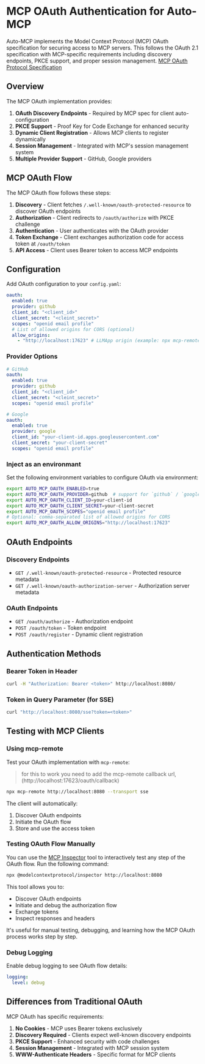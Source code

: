 # MCP OAuth Authentication for Auto-MCP

Auto-MCP implements the Model Context Protocol (MCP) OAuth specification for securing access to MCP servers. This follows the OAuth 2.1 specification with MCP-specific requirements including discovery endpoints, PKCE support, and proper session management.
[MCP OAuth Protocol Specification](https://modelcontextprotocol.io/specification/draft/basic/authorization)

## Overview

The MCP OAuth implementation provides:

1. **OAuth Discovery Endpoints** - Required by MCP spec for client auto-configuration
2. **PKCE Support** - Proof Key for Code Exchange for enhanced security
3. **Dynamic Client Registration** - Allows MCP clients to register dynamically
4. **Session Management** - Integrated with MCP's session management system
5. **Multiple Provider Support** - GitHub, Google providers

## MCP OAuth Flow

The MCP OAuth flow follows these steps:

1. **Discovery** - Client fetches `/.well-known/oauth-protected-resource` to discover OAuth endpoints
2. **Authorization** - Client redirects to `/oauth/authorize` with PKCE challenge
3. **Authentication** - User authenticates with the OAuth provider
4. **Token Exchange** - Client exchanges authorization code for access token at `/oauth/token`
5. **API Access** - Client uses Bearer token to access MCP endpoints

## Configuration

Add OAuth configuration to your `config.yaml`:

```yaml
oauth:
  enabled: true
  provider: github
  client_id: "<client_id>"
  client_secret: "<cleint_secret>"
  scopes: "openid email profile"
  # List of allowed origins for CORS (optional)
  allow_origins:
    - "http://localhost:17623" # LLMApp origin (example: npx mcp-remote default port )
```

### Provider Options

```yaml
# GitHub
oauth:
  enabled: true
  provider: github
  client_id: "<client_id>"
  client_secret: "<cleint_secret>"
  scopes: "openid email profile"

# Google
oauth:
  enabled: true
  provider: google
  client_id: "your-client-id.apps.googleusercontent.com"
  client_secret: "your-client-secret"
  scopes: "openid email profile"
```

### Inject as an environmant

Set the following environment variables to configure OAuth via environment:

```bash
export AUTO_MCP_OAUTH_ENABLED=true
export AUTO_MCP_OAUTH_PROVIDER=github  # support for `github` / `google`
export AUTO_MCP_OAUTH_CLIENT_ID=your-client-id
export AUTO_MCP_OAUTH_CLIENT_SECRET=your-client-secret
export AUTO_MCP_OAUTH_SCOPES="openid email profile"
# Optional: comma-separated list of allowed origins for CORS
export AUTO_MCP_OAUTH_ALLOW_ORIGINS="http://localhost:17623"
```

## OAuth Endpoints

### Discovery Endpoints

- `GET /.well-known/oauth-protected-resource` - Protected resource metadata
- `GET /.well-known/oauth-authorization-server` - Authorization server metadata

### OAuth Endpoints

- `GET /oauth/authorize` - Authorization endpoint
- `POST /oauth/token` - Token endpoint
- `POST /oauth/register` - Dynamic client registration

## Authentication Methods

### Bearer Token in Header

```bash
curl -H "Authorization: Bearer <token>" http://localhost:8080/
```

### Token in Query Parameter (for SSE)

```bash
curl "http://localhost:8080/sse?token=<token>"
```

## Testing with MCP Clients

### Using mcp-remote

Test your OAuth implementation with `mcp-remote`:

> for this to work you need to add the mcp-remote callback url, (http://localhost:17623/oauth/callback)

```bash
npx mcp-remote http://localhost:8080 --transport sse

```

The client will automatically:

1. Discover OAuth endpoints
2. Initiate the OAuth flow
3. Store and use the access token

### Testing OAuth Flow Manually

You can use the [MCP Inspector](https://www.npmjs.com/package/@modelcontextprotocol/inspector) tool to interactively test any step of the OAuth flow. Run the following command:

```bash
npx @modelcontextprotocol/inspector http://localhost:8080
```

This tool allows you to:

- Discover OAuth endpoints
- Initiate and debug the authorization flow
- Exchange tokens
- Inspect responses and headers

It's useful for manual testing, debugging, and learning how the MCP OAuth process works step by step.

### Debug Logging

Enable debug logging to see OAuth flow details:

```yaml
logging:
  level: debug
```

## Differences from Traditional OAuth

MCP OAuth has specific requirements:

1. **No Cookies** - MCP uses Bearer tokens exclusively
2. **Discovery Required** - Clients expect well-known discovery endpoints
3. **PKCE Support** - Enhanced security with code challenges
4. **Session Management** - Integrated with MCP session system
5. **WWW-Authenticate Headers** - Specific format for MCP clients
